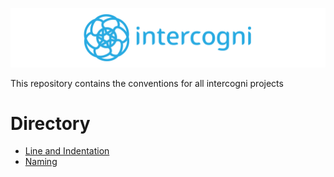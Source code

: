 ![logo](./assets/intercogni_full_logo_blue_on_trans_wide_banner.png)

This repository contains the conventions for all intercogni projects

# Directory
- [Line and Indentation](./docs/general/line_and_indentation.md)
- [Naming](./docs/general/naming.md)